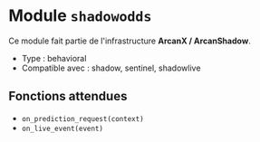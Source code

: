 # Module `shadowodds`

Ce module fait partie de l'infrastructure **ArcanX / ArcanShadow**.

- Type : behavioral
- Compatible avec : shadow, sentinel, shadowlive

## Fonctions attendues
- `on_prediction_request(context)`
- `on_live_event(event)`
